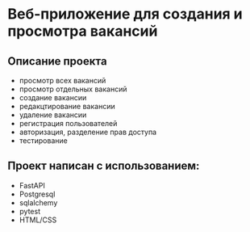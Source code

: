 # Веб-приложение для создания и просмотра вакансий

## Описание проекта
- просмотр всех вакансий
- просмотр отдельных вакансий
- создание вакансии
- редакцтирование вакансии
- удаление вакансии
- регистрация пользователей
- авторизация, разделение прав доступа
- тестирование

## Проект написан с использованием:

- FastAPI
- Postgresql
- sqlalchemy
- pytest
- HTML/CSS

